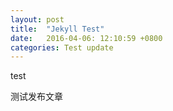 ```yaml
---
layout: post
title:  "Jekyll Test"
date:   2016-04-06: 12:10:59 +0800
categories: Test update
---
```


test

测试发布文章
